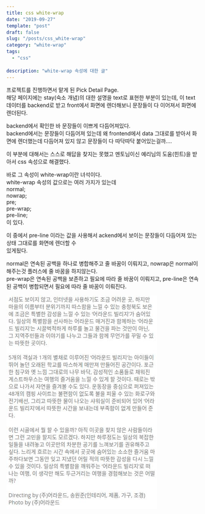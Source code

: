 ```yaml
---
title: css white-wrap
date: "2019-09-27"
template: "post"
draft: false
slug: "/posts/css_white-wrap"
category: "white-wrap"
tags:
  - "css"

description: "white-wrap 속성에 대한 글"
---
```


프로젝트를 진행하면서 맡게 된 Pick Detail Page.  
해당 페이지에는 stay(숙소 개념)의 대한 설명을 text로 표현한 부분이 있는데, 이 text 데이터를 backend로 받고 front에서 화면에 렌더해보니 문장들이 다 이어져서 화면에 렌더된다.

backend에서 확인한 바 문장들이 이쁘게 다듬어져있다.  
backend에서는 문장들이 다듬어져 있는데 왜 frontend에서 data 그대로를 받아서 화면에 렌더했는데 다듬어져 있지 않고 문장들이 다 따닥따닥 붙어있는걸까....

이 부분에 대해서는 스스로 해답을 찾지는 못했고 멘토님이신 예리님의 도움(힌트)을 받아서 css 속성으로 해결했다.

바로 그 속성이 white-wrap이란 녀석이다.  
white-wrap 속성의 값으로는 여러 가지가 있는데  
normal;  
nowrap;  
pre;  
pre-wrap;  
pre-line;  
이 있다.

이 중에서 pre-line 이라는 값을 사용해서 ackend에서 보이는 문장들이 다듬어져 있는 상태 그대로를 화면에 렌더할 수  
있게됬다.

normal은 연속된 공백을 하나로 병합해주고 줄 바꿈이 이뤄지고, nowrap은 normal이 해주는것 플러스에
줄 바꿈을 하지않는다.  
pre-wrap은 연속된 공백을 보존하고 필요에 따라 줄 바꿈이 이뤄지고, pre-line은 연속된 공백이 병합되면서 필요에 따라 줄 바꿈이 이뤄진다.

![white-wrapIMG](/media/white-wrap.jpeg)
